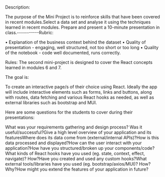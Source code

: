 Description:

The purpose of the Mini Project is to reinforce skills that have been covered in recent modules.Select a data set and analyse it using the techniques learned in recent modules. Prepare and present a 10-minute presentation in class.-----------Rubric:

• Explanation of the business context behind the dataset
• Quality of presentation - engaging, well structured, not too short or too long
• Quality of the notebook - code well documented, runs correctly.

Rules:
The second mini-project is designed to cover the React concepts learned in modules 6 and 7.

The goal is:

To create an interactive page/s of their choice using React. Ideally the app will include interactive elements such as forms, links and buttons, along with routes, data fetching and various React hooks as needed, as well as external libraries such as bootstrap and MUI.

Here are some questions for the students to cover during their presentations:

What was your requirements gathering and design process? Was it useful/successful?Give a high level overview of your application and its featuresWhere does its data come from (external/internal APIs)?How is this data processed and displayed?How can the user interact with your application?How have you structured/broken up your components/code?What kinds of React hooks have you used (eg. state, context, effect, navigate)? How?Have you created and used any custom hooks?What external tools/libraries have you used (eg. bootstrap/axios/MUI)? How? Why?How might you extend the features of your application in future?
